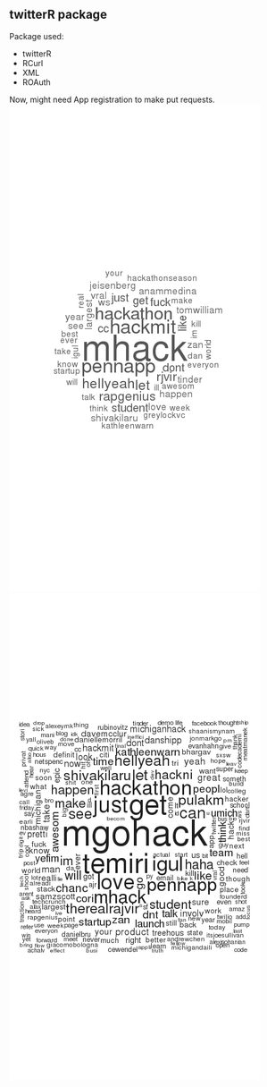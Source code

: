 twitterR package
----------------

Package used:
* twitterR
* RCurl
* XML
* ROAuth

Now, might need App registration to make put requests.
![data model graph](img/RplotDaveExample.png)
![data model graph](img/Rplot_fullDaveplot.png)





